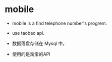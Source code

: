 # mobile
* mobile is a find telephone number's progrem.

* use taobao api.

* 数据落盘存储在 Mysql 中。

* 使用的是淘宝的API

